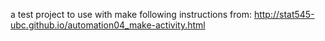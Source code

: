 a test project to use with make
following instructions from:
http://stat545-ubc.github.io/automation04_make-activity.html

